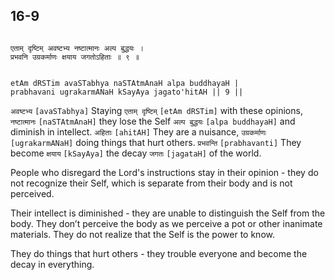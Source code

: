 ## 16-9


```shloka-sa

एताम् दृष्टिम् अवष्टभ्य नष्टात्मानः अल्प बुद्धयः ।
प्रभवनि उग्रकर्माणः क्षयाय जगतोऽहिताः ॥ ९ ॥

```
```shloka-sa-hk

etAm dRSTim avaSTabhya naSTAtmAnaH alpa buddhayaH |
prabhavani ugrakarmANaH kSayAya jagato'hitAH || 9 ||

```
`अवष्टभ्य` `[avaSTabhya]` Staying `एताम् दृष्टिम्` `[etAm dRSTim]` with these opinions, `नष्टात्मानः` `[naSTAtmAnaH]` they lose the Self `अल्प बुद्धयः` `[alpa buddhayaH]` and diminish in intellect. `अहिताः` `[ahitAH]` They are a nuisance, `उग्रकर्माणः` `[ugrakarmANaH]` doing things that hurt others. `प्रभवन्ति` `[prabhavanti]` They become `क्षयाय` `[kSayAya]` the decay `जगतः` `[jagataH]` of the world.

People who disregard the Lord's instructions stay in their opinion - they do not recognize their Self, which is separate from their body and is not perceived. 

Their intellect is diminished - they are unable to distinguish the Self from the body. They don’t perceive the body as we perceive a pot or other inanimate materials. They do not realize that the Self is the power to know.

They do things that hurt others - they trouble everyone and become the decay in everything.


